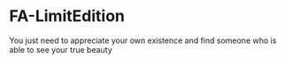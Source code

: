 # FA-LimitEdition
You just need to appreciate your own existence and find someone who is able to see your true beauty

